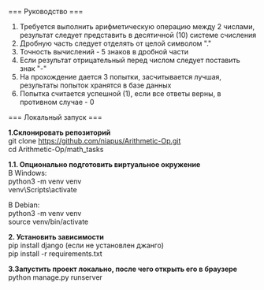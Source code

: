 === Руководство ===
1. Требуется выполнить арифметическую операцию между 2 числами, результат следует представить в десятичной (10) системе счисления
2. Дробную часть следует отделять от целой символом "."
3. Точность вычислений - 5 знаков в дробной части
4. Если результат отрицательный перед числом следует поставить знак "-"
5. На прохождение дается 3 попытки, засчитывается лучшая, результаты попыток хранятся в базе данных
6. Попытка считается успешной (1), если все ответы верны, в противном случае - 0

=== Локальный запуск === <br />

**1.Склонировать репозиторий** <br />
git clone https://github.com/niapus/Arithmetic-Op.git <br />
cd Arithmetic-Op/math_tasks <br />

**1.1. Опционально подготовить виртуальное окружение** <br />
В Windows: <br />
python3 -m venv venv <br />
venv\Scripts\activate <br />

В Debian: <br />
python3 -m venv venv <br />
source venv/bin/activate <br />

**2. Установить зависимости** <br />
pip install django (если не установлен джанго) <br />
pip install -r requirements.txt <br />

**3.Запустить проект локально, после чего открыть его в браузере** <br />
python manage.py runserver

